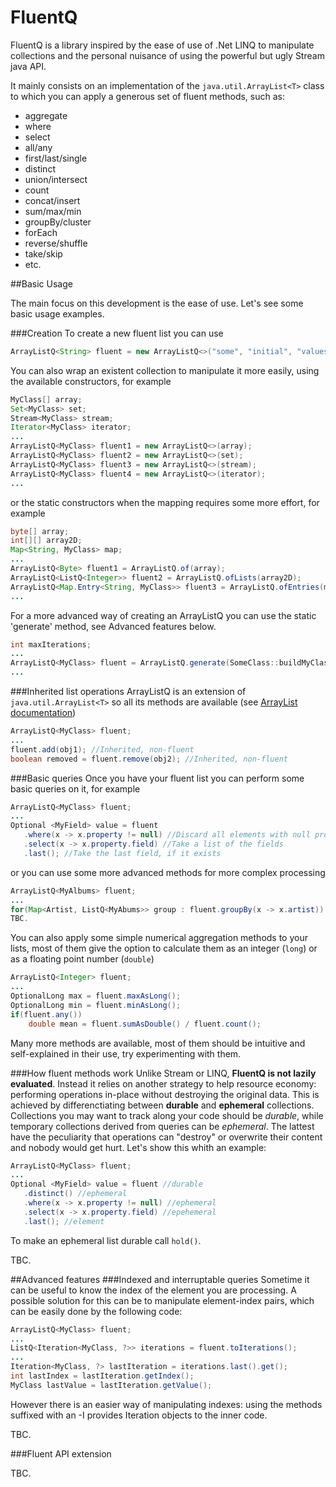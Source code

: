 # FluentQ

FluentQ is a library inspired by the ease of use of .Net LINQ to manipulate collections and the personal nuisance of using the powerful but ugly Stream java API. 

It mainly consists on an implementation of the `java.util.ArrayList<T>` class to which you can apply a generous set of fluent methods, such as:

 - aggregate
 - where
 - select
 - all/any
 - first/last/single
 - distinct
 - union/intersect
 - count
 - concat/insert
 - sum/max/min
 - groupBy/cluster
 - forEach
 - reverse/shuffle
 - take/skip
 - etc.

##Basic Usage

The main focus on this development is the ease of use. Let's see some basic usage examples.

###Creation
To create a new fluent list you can use
```java
ArrayListQ<String> fluent = new ArrayListQ<>("some", "initial", "values");
```

You can also wrap an existent collection to manipulate it more easily, using the available constructors, for example
```java
MyClass[] array;
Set<MyClass> set;
Stream<MyClass> stream;
Iterator<MyClass> iterator;
...
ArrayListQ<MyClass> fluent1 = new ArrayListQ<>(array);
ArrayListQ<MyClass> fluent2 = new ArrayListQ<>(set);
ArrayListQ<MyClass> fluent3 = new ArrayListQ<>(stream);
ArrayListQ<MyClass> fluent4 = new ArrayListQ<>(iterator);
...
```
or the static constructors when the mapping requires some more effort, for example
```java
byte[] array;
int[][] array2D;
Map<String, MyClass> map;
...
ArrayListQ<Byte> fluent1 = ArrayListQ.of(array);
ArrayListQ<ListQ<Integer>> fluent2 = ArrayListQ.ofLists(array2D);
ArrayListQ<Map.Entry<String, MyClass>> fluent3 = ArrayListQ.ofEntries(map);
...
```

For a more advanced way of creating an ArrayListQ you can use the static 'generate' method, see Advanced features below.
```java
int maxIterations;
...
ArrayListQ<MyClass> fluent = ArrayListQ.generate(SomeClass::buildMyClassInstance);
...
```
###Inherited list operations
ArrayListQ is an extension of `java.util.ArrayList<T>` so all its methods are available (see [ArrayList documentation](http://docs.oracle.com/javase/8/docs/api/java/util/ArrayList.html))
```java
ArrayListQ<MyClass> fluent;
...
fluent.add(obj1); //Inherited, non-fluent
boolean removed = fluent.remove(obj2); //Inherited, non-fluent
```

###Basic queries
Once you have your fluent list you can perform some basic queries on it, for example
```java
ArrayListQ<MyClass> fluent;
...
Optional <MyField> value = fluent
   .where(x -> x.property != null) //Discard all elements with null property
   .select(x -> x.property.field) //Take a list of the fields
   .last(); //Take the last field, if it exists
```
or you can use some more advanced methods for more complex processing

```java
ArrayListQ<MyAlbums> fluent;
...
for(Map<Artist, ListQ<MyAbums>> group : fluent.groupBy(x -> x.artist))
TBC.
```

You can also apply some simple numerical aggregation methods to your lists, most of them give the option to calculate them as an integer (`long`) or as a floating point number (`double`)
```java
ArrayListQ<Integer> fluent;
...
OptionalLong max = fluent.maxAsLong();
OptionalLong min = fluent.minAsLong();
if(fluent.any())
	double mean = fluent.sumAsDouble() / fluent.count();
```

Many more methods are available, most of them should be intuitive and self-explained in their use, try experimenting with them.

###How fluent methods work
Unlike Stream or LINQ, **FluentQ is not lazily evaluated**. Instead it relies on another strategy to help resource economy: performing operations in-place without destroying the original data. This is achieved by differenctiating between **durable** and **ephemeral** collections. Collections you may want to track along your code should be *durable*, while temporary collections derived from queries can be *ephemeral*. The lattest have the peculiarity that operations can "destroy" or overwrite their content and nobody would get hurt. Let's show this whith an example:
```java
ArrayListQ<MyClass> fluent;
...
Optional <MyField> value = fluent //durable
   .distinct() //ephemeral
   .where(x -> x.property != null) //ephemeral
   .select(x -> x.property.field) //epehemeral
   .last(); //element
```
To make an ephemeral list durable call `hold()`.

TBC.

##Advanced features
###Indexed and interruptable queries
Sometime it can be useful to know the index of the element you are processing. A possible solution for this can be to manipulate element-index pairs, which can be easily done by the following code:
```java
ArrayListQ<MyClass> fluent;
...
ListQ<Iteration<MyClass, ?>> iterations = fluent.toIterations();
...
Iteration<MyClass, ?> lastIteration = iterations.last().get();
int lastIndex = lastIteration.getIndex();
MyClass lastValue = lastIteration.getValue();
```
However there is an easier way of manipulating indexes: using the methods suffixed with an -I provides Iteration objects to the inner code.

TBC.

###Fluent API extension

TBC.

